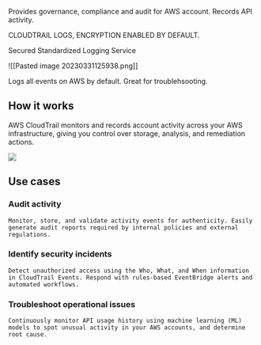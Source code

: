 Provides governance, compliance and audit for AWS account. 
Records API activity. 

CLOUDTRAIL LOGS, ENCRYPTION ENABLED BY DEFAULT.

Secured Standardized Logging Service

![[Pasted image 20230331125938.png]]

Logs all events on AWS by default. 
Great for troublehsooting. 

## How it works

AWS CloudTrail monitors and records account activity across your AWS infrastructure, giving you control over storage, analysis, and remediation actions.

[![](https://d1.awsstatic.com/product-marketing/CloudTrail/product-page-diagram_AWS-CloudTrail_HIW.feb63815c1869399371b4b9cc1ae00e78ed9e67f.png)](https://aws.amazon.com/cloudtrail/#)

## Use cases

### Audit activity
  
	Monitor, store, and validate activity events for authenticity. Easily generate audit reports required by internal policies and external regulations.  

### Identify security incidents
  
	Detect unauthorized access using the Who, What, and When information in CloudTrail Events. Respond with rules-based EventBridge alerts and automated workflows.  

### Troubleshoot operational issues

	Continuously monitor API usage history using machine learning (ML) models to spot unusual activity in your AWS accounts, and determine root cause.

